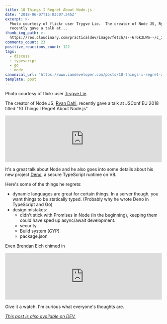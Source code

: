 ```yaml
---
title: 10 Things I Regret About Node.js
date: '2018-06-07T15:03:07.345Z'
excerpt: >-
  Photo courtesy of flickr user Trygve Lie.  The creator of Node JS, Ryan Dahl,
  recently gave a talk at...
thumb_img_path: >-
  https://res.cloudinary.com/practicaldev/image/fetch/s--6r6k3LWm--/c_imagga_scale,f_auto,fl_progressive,h_420,q_auto,w_1000/https://thepracticaldev.s3.amazonaws.com/i/pedrq8fz6ig8yugihvbt.jpg
comments_count: 23
positive_reactions_count: 122
tags:
  - discuss
  - typescript
  - go
  - node
canonical_url: 'https://www.iamdeveloper.com/posts/10-things-i-regret-about-nodejs-14m3/'
template: post
---
```


Photo courtesy of flickr user [Trygve Lie](https://www.flickr.com/photos/trygve_lie/5831902960/in/photolist-9Tm2z3-9TkXYG-9Snmm2-9TiaVg-986fu7-91Lys4-af3D6G-91PELy-91PFdw-91LxWD-ir76Ci-8vTR8o-91PEMA-guo8Zw-guot1K-8vQPsx-9Skm3e-91LydX-8vQP9D-8izGEj-guo94j-UD21ff-27wa2Xi-9Skmgc-9SqeLo-9SwjVQ-VAVtVQ-Kc6jW6-9Swk7s-8vTQMJ-9Sobs3-aCccoi-8vQP4a-gunPQK-9SkkHP-9SkjYa-8vQNvP-gunfvN-fhpKFt-a31Gwp-8vTRij-9Skmpr-8vQNt4-fhpJRe-ir6Gd4-SyeqvE-9Sqdf1-9Swkk3-keuT4b-UqDk2W).

The creator of Node JS, [Ryan Dahl](http://tinyclouds.org), recently gave a talk at JSConf EU 2018 titled "10 Things I Regret About Node.js"

<iframe class="liquidTag" src="https://dev.to/embed/youtube?args=M3BM9TB-8yA" style="border: 0; width: 100%;"></iframe>

It's a great talk about Node and he also goes into some details about his new project [Deno](https://github.com/ry/deno), a secure TypeScript runtime on V8.

Here's some of the things he regrets:

- dynamic languages are great for certain things. In a server though, you want things to be statically typed. (Probably why he wrote Deno in TypeScript and Go)
- design mistakes:
  - didn't stick with Promises in Node (in the beginning), keeping them could have sped up async/await development.
  - security
  - Build system (GYP)
  - package.json

Even Brendan Eich chimed in

<iframe class="liquidTag" src="https://dev.to/embed/twitter?args=1004425861410402304" style="border: 0; width: 100%;"></iframe>

Give it a watch. I'm curious what everyone's thoughts are.

_[This post is also available on DEV.](https://dev.to/nickytonline/10-things-i-regret-about-nodejs-14m3)_

<script>
const parent = document.getElementsByTagName('head')[0];
const script = document.createElement('script');
script.type = 'text/javascript';
script.src = 'https://cdnjs.cloudflare.com/ajax/libs/iframe-resizer/4.1.1/iframeResizer.min.js';
script.charset = 'utf-8';
script.onload = function() {
    window.iFrameResize({}, '.liquidTag');
};
parent.appendChild(script);
</script>
